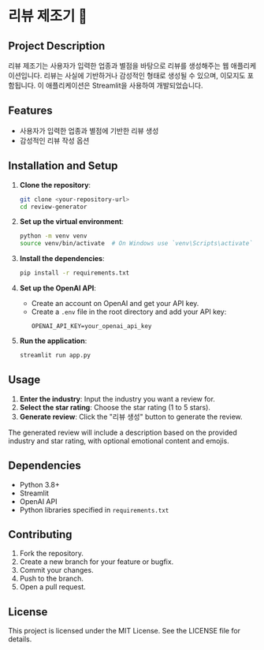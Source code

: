 
# 리뷰 제조기 🤖

## Project Description
리뷰 제조기는 사용자가 입력한 업종과 별점을 바탕으로 리뷰를 생성해주는 웹 애플리케이션입니다. 리뷰는 사실에 기반하거나 감성적인 형태로 생성될 수 있으며, 이모지도 포함됩니다. 이 애플리케이션은 Streamlit을 사용하여 개발되었습니다.

## Features
- 사용자가 입력한 업종과 별점에 기반한 리뷰 생성
- 감성적인 리뷰 작성 옵션

## Installation and Setup
1. **Clone the repository**:
   ```bash
   git clone <your-repository-url>
   cd review-generator
   ```

2. **Set up the virtual environment**:
   ```bash
   python -m venv venv
   source venv/bin/activate  # On Windows use `venv\Scripts\activate`
   ```

3. **Install the dependencies**:
   ```bash
   pip install -r requirements.txt
   ```

4. **Set up the OpenAI API**:
   - Create an account on OpenAI and get your API key.
   - Create a `.env` file in the root directory and add your API key:
     ```
     OPENAI_API_KEY=your_openai_api_key
     ```

5. **Run the application**:
   ```bash
   streamlit run app.py
   ```

## Usage
1. **Enter the industry**: Input the industry you want a review for.
2. **Select the star rating**: Choose the star rating (1 to 5 stars).
3. **Generate review**: Click the "리뷰 생성" button to generate the review.

The generated review will include a description based on the provided industry and star rating, with optional emotional content and emojis.

## Dependencies
- Python 3.8+
- Streamlit
- OpenAI API
- Python libraries specified in `requirements.txt`

## Contributing
1. Fork the repository.
2. Create a new branch for your feature or bugfix.
3. Commit your changes.
4. Push to the branch.
5. Open a pull request.

## License
This project is licensed under the MIT License. See the LICENSE file for details.
